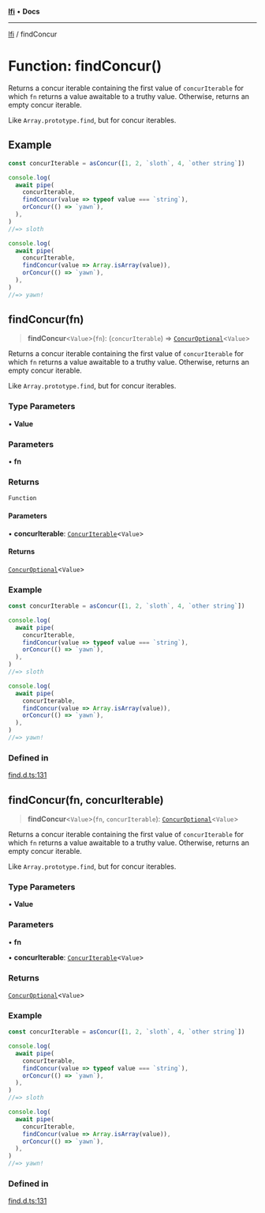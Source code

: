 [**lfi**](../readme.md) • **Docs**

***

[lfi](../globals.md) / findConcur

# Function: findConcur()

Returns a concur iterable containing the first value of `concurIterable` for
which `fn` returns a value awaitable to a truthy value. Otherwise, returns an
empty concur iterable.

Like `Array.prototype.find`, but for concur iterables.

## Example

```js
const concurIterable = asConcur([1, 2, `sloth`, 4, `other string`])

console.log(
  await pipe(
    concurIterable,
    findConcur(value => typeof value === `string`),
    orConcur(() => `yawn`),
  ),
)
//=> sloth

console.log(
  await pipe(
    concurIterable,
    findConcur(value => Array.isArray(value)),
    orConcur(() => `yawn`),
  ),
)
//=> yawn!
```

## findConcur(fn)

> **findConcur**\<`Value`\>(`fn`): (`concurIterable`) => [`ConcurOptional`](../type-aliases/ConcurOptional.md)\<`Value`\>

Returns a concur iterable containing the first value of `concurIterable` for
which `fn` returns a value awaitable to a truthy value. Otherwise, returns an
empty concur iterable.

Like `Array.prototype.find`, but for concur iterables.

### Type Parameters

• **Value**

### Parameters

• **fn**

### Returns

`Function`

#### Parameters

• **concurIterable**: [`ConcurIterable`](../type-aliases/ConcurIterable.md)\<`Value`\>

#### Returns

[`ConcurOptional`](../type-aliases/ConcurOptional.md)\<`Value`\>

### Example

```js
const concurIterable = asConcur([1, 2, `sloth`, 4, `other string`])

console.log(
  await pipe(
    concurIterable,
    findConcur(value => typeof value === `string`),
    orConcur(() => `yawn`),
  ),
)
//=> sloth

console.log(
  await pipe(
    concurIterable,
    findConcur(value => Array.isArray(value)),
    orConcur(() => `yawn`),
  ),
)
//=> yawn!
```

### Defined in

[find.d.ts:131](https://github.com/TomerAberbach/lfi/blob/fd6e1ff9d7b7d249090f89ead6d0a30e26aba2e4/src/operations/find.d.ts#L131)

## findConcur(fn, concurIterable)

> **findConcur**\<`Value`\>(`fn`, `concurIterable`): [`ConcurOptional`](../type-aliases/ConcurOptional.md)\<`Value`\>

Returns a concur iterable containing the first value of `concurIterable` for
which `fn` returns a value awaitable to a truthy value. Otherwise, returns an
empty concur iterable.

Like `Array.prototype.find`, but for concur iterables.

### Type Parameters

• **Value**

### Parameters

• **fn**

• **concurIterable**: [`ConcurIterable`](../type-aliases/ConcurIterable.md)\<`Value`\>

### Returns

[`ConcurOptional`](../type-aliases/ConcurOptional.md)\<`Value`\>

### Example

```js
const concurIterable = asConcur([1, 2, `sloth`, 4, `other string`])

console.log(
  await pipe(
    concurIterable,
    findConcur(value => typeof value === `string`),
    orConcur(() => `yawn`),
  ),
)
//=> sloth

console.log(
  await pipe(
    concurIterable,
    findConcur(value => Array.isArray(value)),
    orConcur(() => `yawn`),
  ),
)
//=> yawn!
```

### Defined in

[find.d.ts:131](https://github.com/TomerAberbach/lfi/blob/fd6e1ff9d7b7d249090f89ead6d0a30e26aba2e4/src/operations/find.d.ts#L131)

